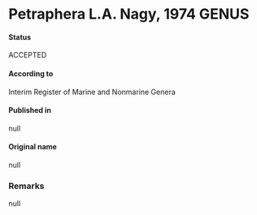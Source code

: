 Petraphera L.A. Nagy, 1974 GENUS
=======

#### Status
ACCEPTED

#### According to
Interim Register of Marine and Nonmarine Genera

#### Published in
null

#### Original name
null

### Remarks
null